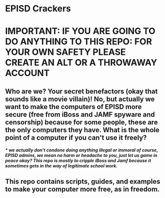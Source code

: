 # EPISD Crackers
# **IMPORTANT: IF YOU ARE GOING TO DO ANYTHING TO THIS REPO: FOR YOUR OWN SAFETY PLEASE CREATE AN ALT OR A THROWAWAY ACCOUNT**
## Who are we? Your secret benefactors (okay that sounds like a movie villain)! No, but actually we want to make the computers of EPISD more secure (free from iBoss and JAMF spyware and censorship) because for some people, these are the only computers they have. What is the whole point of a computer if you can't use it freely?
##### * we actually don't condone doing anything illegal or immoral of course, EPISD admins, we mean no harm or headache to you, just let us game in peace okay? This repo is mostly to cripple iBoss and Jamf because it *sometimes* gets in the way of legitimate school work.
## This repo  contains scripts, guides, and examples to make your computer more free, as in freedom.



